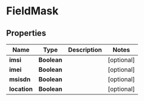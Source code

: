 

# FieldMask


## Properties

Name | Type | Description | Notes
------------ | ------------- | ------------- | -------------
**imsi** | **Boolean** |  |  [optional]
**imei** | **Boolean** |  |  [optional]
**msisdn** | **Boolean** |  |  [optional]
**location** | **Boolean** |  |  [optional]



